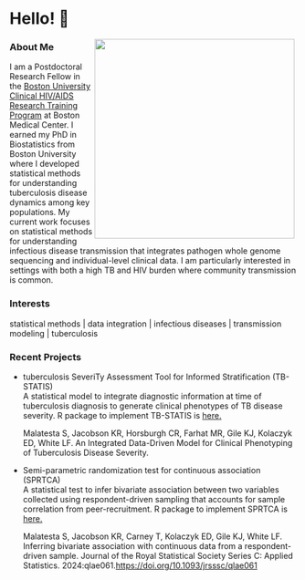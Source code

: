 # Hello! 👋

<img style="padding: 0px 5px 0px 0px;" float: right align="right" src="https://github.com/user-attachments/assets/460fd0c4-5b84-4e20-a273-9497e788f04c" width="350" height="350">

### About Me       
I am a Postdoctoral Research Fellow in the [Boston University Clinical HIV/AIDS Research Training Program](https://www.bumc.bu.edu/id/research-programs/bu-chart/) at Boston Medical Center. I earned my PhD in Biostatistics from Boston University where I developed statistical methods for understanding tuberculosis disease dynamics among key populations. My current work focuses on  statistical methods for understanding infectious disease transmission that integrates pathogen whole genome sequencing and individual-level clinical data. I am particularly interested in settings with both a high TB and HIV burden where community transmission is common. 


### Interests 
statistical methods | data integration | infectious diseases | transmission modeling | tuberculosis

### Recent Projects

* tuberculosis SeveriTy Assessment Tool for Informed Stratification (TB-STATIS)     
  A statistical model to integrate diagnostic information at time of tuberculosis diagnosis to generate clinical phenotypes of TB disease severity. R package to implement TB-STATIS is [here.](https://github.com/samalatesta/tbSTATIS)

  Malatesta S, Jacobson KR, Horsburgh CR, Farhat MR, Gile KJ, Kolaczyk ED, White LF. An Integrated Data-Driven Model for Clinical Phenotyping of Tuberculosis Disease Severity.

* Semi-parametric randomization test for continuous association (SPRTCA)    
  A statistical test to infer bivariate association between two variables collected using respondent-driven sampling that accounts for sample correlation from peer-recruitment. R package to implement SPRTCA is [here.](https://github.com/samalatesta/RDSAssociation)

  Malatesta S, Jacobson KR, Carney T, Kolaczyk ED, Gile KJ, White LF. Inferring bivariate association with continuous data from a respondent-driven sample. Journal of the Royal Statistical Society Series C: Applied Statistics. 2024:qlae061.https://doi.org/10.1093/jrsssc/qlae061
